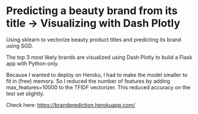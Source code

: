 # Predicting a beauty brand from its title -> Visualizing with Dash Plotly

Using sklearn to vectorize beauty product titles and predicting its brand using SGD.

The top 3 most likely brands are visualized using Dash Plotly to build a Flask app with Python only.

Because I wanted to deploy on Heroku, I had to make the model smaller to fit in (free) memory. So I reduced the number of features by adding max_features=10000 to the TFIDF vectorizer. This reduced accuracy on the test set slightly.

Check here: https://brandprediction.herokuapp.com/
